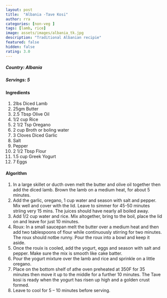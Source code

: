```yaml
---
layout: post
title:  "Albania -Tave Kosi"
author: rra
categories: [non-veg ]
tags: [lamb, rice]
image: assets/images/albania_tk.jpg
description: "Traditional Albanian recipie"
featured: false
hidden: false
rating: 3.0
---
```

##### Country: Albania

##### Servings: 5

#### Ingredients

1. 2lbs Diced Lamb
2. 25gm Butter
3. 2.5 Tbsp Olive Oil
4. 1/2 cup Rice
5. 2 1/2 Tsp Oregano
6. 2 cup Broth or boling water
7. 3 Cloves Diced Garlic
8. Salt
9. Pepper
10. 2 1/2 Tbsp Flour
11. 1.5 cup Greek Yogurt
12. 7 Eggs


#### Algorithm

1. In a large skillet or ducth oven melt the butter and olive oil together then add the diced lamb. Brown the lamb on a medium heat, for about 5 minutes.
2. Add the garlic, oregano, 1 cup water and season with salt and pepper. Mix well and cover with the lid. Leave to simmer for 45-50 minutes striing very 15 mins. The juices should have nearly all boiled away.
3. Add 1/2 cup water and rice. Mix altogether, bring to the boil, place the lid on and leave for just 10 minutes. 
4. Roux: In a small saucepan melt the butter over a medium heat and then add two tablespoons of flour while continuously stirring for two minutes. The roux should notbe runny. Pour the roux into a bowl and keep it aside.
5. Once the rouix is cooled, add the yogurt, eggs and season with salt and pepper. Make sure the mix is smooth like cake batter.
6. Pour the yogurt mixture over the lamb and rice and sprinkle on a little oregano.
7. Place on the bottom shelf of athe oven preheated at 350F for 35 minutes then move it up to the middle for a further 10 minutes. The Tave kosi is ready when the yogurt has risen up high and a golden crust formed.
8. Leave to cool for 5 – 10 minutes before serving.
